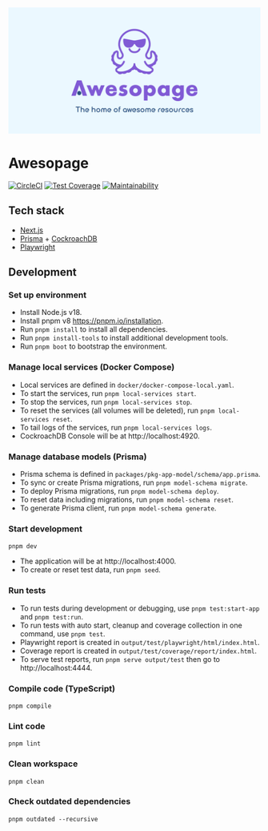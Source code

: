 <div align="center">
  <img src="public/images/thumbnail.png" alt="Awesopage">
</div>

# Awesopage

[![CircleCI](https://dl.circleci.com/status-badge/img/gh/awesopage/awesopage/tree/develop.svg?style=svg)](https://dl.circleci.com/status-badge/redirect/gh/awesopage/awesopage/tree/develop)
[![Test Coverage](https://api.codeclimate.com/v1/badges/bbcfad5fd5b618bced72/test_coverage)](https://codeclimate.com/github/awesopage/awesopage/test_coverage)
[![Maintainability](https://api.codeclimate.com/v1/badges/bbcfad5fd5b618bced72/maintainability)](https://codeclimate.com/github/awesopage/awesopage/maintainability)

## Tech stack

- [Next.js](https://nextjs.org)
- [Prisma](https://www.prisma.io) + [CockroachDB](https://github.com/cockroachdb/cockroach)
- [Playwright](https://playwright.dev)

## Development

### Set up environment

- Install Node.js v18.
- Install pnpm v8 https://pnpm.io/installation.
- Run `pnpm install` to install all dependencies.
- Run `pnpm install-tools` to install additional development tools.
- Run `pnpm boot` to bootstrap the environment.

### Manage local services (Docker Compose)

- Local services are defined in `docker/docker-compose-local.yaml`.
- To start the services, run `pnpm local-services start`.
- To stop the services, run `pnpm local-services stop`.
- To reset the services (all volumes will be deleted), run `pnpm local-services reset`.
- To tail logs of the services, run `pnpm local-services logs`.
- CockroachDB Console will be at http://localhost:4920.

### Manage database models (Prisma)

- Prisma schema is defined in `packages/pkg-app-model/schema/app.prisma`.
- To sync or create Prisma migrations, run `pnpm model-schema migrate`.
- To deploy Prisma migrations, run `pnpm model-schema deploy`.
- To reset data including migrations, run `pnpm model-schema reset`.
- To generate Prisma client, run `pnpm model-schema generate`.

### Start development

```
pnpm dev
```

- The application will be at http://localhost:4000.
- To create or reset test data, run `pnpm seed`.

### Run tests

- To run tests during development or debugging, use `pnpm test:start-app` and `pnpm test:run`.
- To run tests with auto start, cleanup and coverage collection in one command, use `pnpm test`.
- Playwright report is created in `output/test/playwright/html/index.html`.
- Coverage report is created in `output/test/coverage/report/index.html`.
- To serve test reports, run `pnpm serve output/test` then go to http://localhost:4444.

### Compile code (TypeScript)

```
pnpm compile
```

### Lint code

```
pnpm lint
```

### Clean workspace

```
pnpm clean
```

### Check outdated dependencies

```
pnpm outdated --recursive
```
